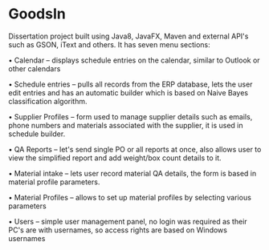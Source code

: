 # GoodsIn

Dissertation project built using Java8, JavaFX, Maven and external API's such as  GSON, iText and others.
It has seven menu sections:

•	Calendar – displays schedule entries on the calendar, similar to Outlook or other calendars 

•	 Schedule entries – pulls all records from the ERP database, lets the user edit entries and has an automatic builder which is based on Naive Bayes classification algorithm.

•	Supplier Profiles – form used to manage supplier details such as emails, phone numbers and materials associated with the supplier, it is used in schedule builder.

•	QA Reports – let's send single PO or all reports at once, also allows user to view the simplified report and add weight/box count details to it.

•	Material intake – lets user record material QA details, the form is based in material profile parameters.

•	 Material Profiles – allows to set up material profiles by selecting various parameters

•	Users – simple user management panel, no login was required as their PC's are with usernames, so access rights are based on Windows usernames

